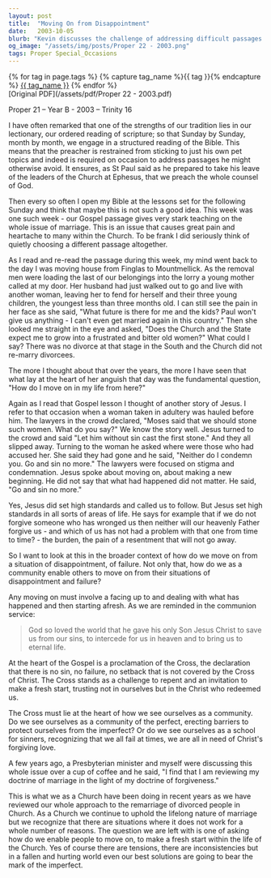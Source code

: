 ```yaml
---
layout: post
title:  "Moving On from Disappointment"
date:   2003-10-05
blurb: "Kevin discusses the challenge of addressing difficult passages in the lectionary, particularly concerning marriage and divorce. He reflects on personal stories and the broader context of overcoming disappointment and failure. The sermon emphasizes the importance of facing up to past events, starting afresh, and the role of the Church in helping individuals make new beginnings, grounded in the forgiveness offered through Christ's sacrifice."
og_image: "/assets/img/posts/Proper 22 - 2003.png"
tags: Proper Special_Occasions
---    
```

<div class="tag-pills">
  {% for tag in page.tags %}
    {% capture tag_name %}{{ tag }}{% endcapture %}
    <a href="{{ site.baseurl }}/tag/{{ tag_name }}" class="tag-pill">{{ tag_name }}</a>
  {% endfor %}
</div>
[Original PDF](/assets/pdf/Proper 22 - 2003.pdf)

Proper 21 – Year B - 2003 – Trinity 16

I have often remarked that one of the strengths of our tradition lies in our lectionary, our ordered reading of scripture; so that Sunday by Sunday, month by month, we engage in a structured reading of the Bible. This means that the preacher is restrained from sticking to just his own pet topics and indeed is required on occasion to address passages he might otherwise avoid. It ensures, as St Paul said as he prepared to take his leave of the leaders of the Church at Ephesus, that we preach the whole counsel of God.

Then every so often I open my Bible at the lessons set for the following Sunday and think that maybe this is not such a good idea. This week was one such week - our Gospel passage gives very stark teaching on the whole issue of marriage. This is an issue that causes great pain and heartache to many within the Church. To be frank I did seriously think of quietly choosing a different passage altogether.

As I read and re-read the passage during this week, my mind went back to the day I was moving house from Finglas to Mountmellick. As the removal men were loading the last of our belongings into the lorry a young mother called at my door. Her husband had just walked out to go and live with another woman, leaving her to fend for herself and their three young children, the youngest less than three months old. I can still see the pain in her face as she said, "What future is there for me and the kids? Paul won't give us anything - I can't even get married again in this country." Then she looked me straight in the eye and asked, "Does the Church and the State expect me to grow into a frustrated and bitter old women?" What could I say? There was no divorce at that stage in the South and the Church did not re-marry divorcees.

The more I thought about that over the years, the more I have seen that what lay at the heart of her anguish that day was the fundamental question, "How do I move on in my life from here?"

Again as I read that Gospel lesson I thought of another story of Jesus. I refer to that occasion when a woman taken in adultery was hauled before him. The lawyers in the crowd declared, "Moses said that we should stone such women. What do you say?" We know the story well. Jesus turned to the crowd and said "Let him without sin cast the first stone." And they all slipped away. Turning to the woman he asked where were those who had accused her. She said they had gone and he said, "Neither do I condemn you. Go and sin no more." The lawyers were focused on stigma and condemnation. Jesus spoke about moving on, about making a new beginning. He did not say that what had happened did not matter. He said, "Go and sin no more."

Yes, Jesus did set high standards and called us to follow. But Jesus set high standards in all sorts of areas of life. He says for example that if we do not forgive someone who has wronged us then neither will our heavenly Father forgive us - and which of us has not had a problem with that one from time to time? - the burden, the pain of a resentment that will not go away.

So I want to look at this in the broader context of how do we move on from a situation of disappointment, of failure. Not only that, how do we as a community enable others to move on from their situations of disappointment and failure?

Any moving on must involve a facing up to and dealing with what has happened and then starting afresh. As we are reminded in the communion service:

> God so loved the world that he gave his only Son Jesus Christ
to save us from our sins,
to intercede for us in heaven
and to bring us to eternal life.

At the heart of the Gospel is a proclamation of the Cross, the declaration that there is no sin, no failure, no setback that is not covered by the Cross of Christ. The Cross stands as a challenge to repent and an invitation to make a fresh start, trusting not in ourselves but in the Christ who redeemed us.

The Cross must lie at the heart of how we see ourselves as a community. Do we see ourselves as a community of the perfect, erecting barriers to protect ourselves from the imperfect? Or do we see ourselves as a school for sinners, recognizing that we all fail at times, we are all in need of Christ's forgiving love.

A few years ago, a Presbyterian minister and myself were discussing this whole issue over a cup of coffee and he said, "I find that I am reviewing my doctrine of marriage in the light of my doctrine of forgiveness."

This is what we as a Church have been doing in recent years as we have reviewed our whole approach to the remarriage of divorced people in Church. As a Church we continue to uphold the lifelong nature of marriage but we recognize that there are situations where it does not work for a whole number of reasons. The question we are left with is one of asking how do we enable people to move on, to make a fresh start within the life of the Church. Yes of course there are tensions, there are inconsistencies but in a fallen and hurting world even our best solutions are going to bear the mark of the imperfect.
